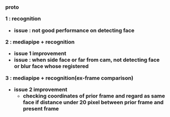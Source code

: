 <H3>proto  
  
1 : recognition  
* issue : not good performance on detecting face  

2 : mediapipe + recognition
* issue 1 improvement
* issue : when side face or far from cam, not detecting face or blur face whose registered 


3 : mediapipe + recognition(ex-frame comparison)
* issue 2 improvement
  * checking coordinates of prior frame and regard as same face if distance under 20 pixel between prior frame and present frame
